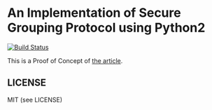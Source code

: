 An Implementation of Secure Grouping Protocol using Python2
===============================================================

[![Build Status](https://travis-ci.org/y-yu/sgp.svg?branch=master)](https://travis-ci.org/y-yu/sgp)

This is a Proof of Concept of [the article](http://qiita.com/yyu/items/5dc240273d611605550a).

## LICENSE

MIT (see LICENSE)
